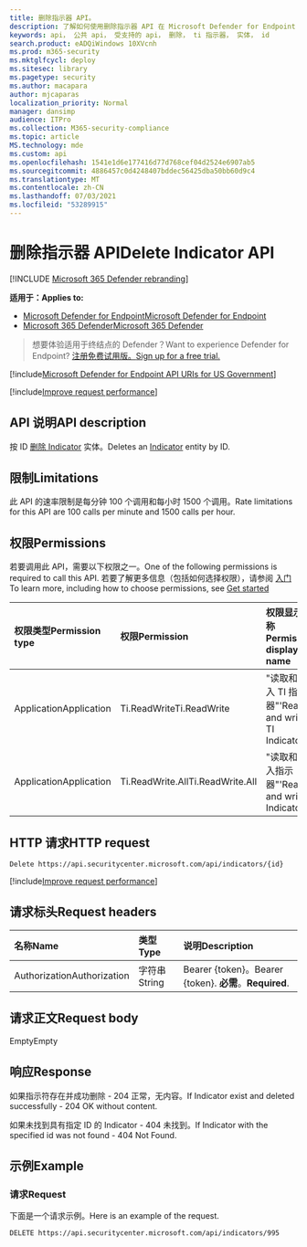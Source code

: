 ```yaml
---
title: 删除指示器 API。
description: 了解如何使用删除指示器 API 在 Microsoft Defender for Endpoint 中按 ID 删除指示器实体。
keywords: api， 公共 api， 受支持的 api， 删除， ti 指示器， 实体， id
search.product: eADQiWindows 10XVcnh
ms.prod: m365-security
ms.mktglfcycl: deploy
ms.sitesec: library
ms.pagetype: security
ms.author: macapara
author: mjcaparas
localization_priority: Normal
manager: dansimp
audience: ITPro
ms.collection: M365-security-compliance
ms.topic: article
MS.technology: mde
ms.custom: api
ms.openlocfilehash: 1541e1d6e177416d77d768cef04d2524e6907ab5
ms.sourcegitcommit: 4886457c0d4248407bddec56425dba50bb60d9c4
ms.translationtype: MT
ms.contentlocale: zh-CN
ms.lasthandoff: 07/03/2021
ms.locfileid: "53289915"
---
```

# <a name="delete-indicator-api"></a><span data-ttu-id="6c228-104">删除指示器 API</span><span class="sxs-lookup"><span data-stu-id="6c228-104">Delete Indicator API</span></span>

[!INCLUDE [Microsoft 365 Defender rebranding](../../includes/microsoft-defender.md)]

<span data-ttu-id="6c228-105">**适用于：**</span><span class="sxs-lookup"><span data-stu-id="6c228-105">**Applies to:**</span></span>
- [<span data-ttu-id="6c228-106">Microsoft Defender for Endpoint</span><span class="sxs-lookup"><span data-stu-id="6c228-106">Microsoft Defender for Endpoint</span></span>](https://go.microsoft.com/fwlink/p/?linkid=2154037)
- [<span data-ttu-id="6c228-107">Microsoft 365 Defender</span><span class="sxs-lookup"><span data-stu-id="6c228-107">Microsoft 365 Defender</span></span>](https://go.microsoft.com/fwlink/?linkid=2118804)

> <span data-ttu-id="6c228-108">想要体验适用于终结点的 Defender？</span><span class="sxs-lookup"><span data-stu-id="6c228-108">Want to experience Defender for Endpoint?</span></span> [<span data-ttu-id="6c228-109">注册免费试用版。</span><span class="sxs-lookup"><span data-stu-id="6c228-109">Sign up for a free trial.</span></span>](https://www.microsoft.com/microsoft-365/windows/microsoft-defender-atp?ocid=docs-wdatp-exposedapis-abovefoldlink)  

[!include[Microsoft Defender for Endpoint API URIs for US Government](../../includes/microsoft-defender-api-usgov.md)]

[!include[Improve request performance](../../includes/improve-request-performance.md)]


## <a name="api-description"></a><span data-ttu-id="6c228-110">API 说明</span><span class="sxs-lookup"><span data-stu-id="6c228-110">API description</span></span>

<span data-ttu-id="6c228-111">按 ID [删除 Indicator](ti-indicator.md) 实体。</span><span class="sxs-lookup"><span data-stu-id="6c228-111">Deletes an [Indicator](ti-indicator.md) entity by ID.</span></span>

## <a name="limitations"></a><span data-ttu-id="6c228-112">限制</span><span class="sxs-lookup"><span data-stu-id="6c228-112">Limitations</span></span>

<span data-ttu-id="6c228-113">此 API 的速率限制是每分钟 100 个调用和每小时 1500 个调用。</span><span class="sxs-lookup"><span data-stu-id="6c228-113">Rate limitations for this API are 100 calls per minute and 1500 calls per hour.</span></span>

## <a name="permissions"></a><span data-ttu-id="6c228-114">权限</span><span class="sxs-lookup"><span data-stu-id="6c228-114">Permissions</span></span>

<span data-ttu-id="6c228-115">若要调用此 API，需要以下权限之一。</span><span class="sxs-lookup"><span data-stu-id="6c228-115">One of the following permissions is required to call this API.</span></span> <span data-ttu-id="6c228-116">若要了解更多信息（包括如何选择权限），请参阅 [入门](apis-intro.md)</span><span class="sxs-lookup"><span data-stu-id="6c228-116">To learn more, including how to choose permissions, see [Get started](apis-intro.md)</span></span>

<span data-ttu-id="6c228-117">权限类型</span><span class="sxs-lookup"><span data-stu-id="6c228-117">Permission type</span></span> | <span data-ttu-id="6c228-118">权限</span><span class="sxs-lookup"><span data-stu-id="6c228-118">Permission</span></span> | <span data-ttu-id="6c228-119">权限显示名称</span><span class="sxs-lookup"><span data-stu-id="6c228-119">Permission display name</span></span>
:---|:---|:---
<span data-ttu-id="6c228-120">Application</span><span class="sxs-lookup"><span data-stu-id="6c228-120">Application</span></span> | <span data-ttu-id="6c228-121">Ti.ReadWrite</span><span class="sxs-lookup"><span data-stu-id="6c228-121">Ti.ReadWrite</span></span> | <span data-ttu-id="6c228-122">"读取和写入 TI 指示器"</span><span class="sxs-lookup"><span data-stu-id="6c228-122">'Read and write TI Indicators'</span></span>
<span data-ttu-id="6c228-123">Application</span><span class="sxs-lookup"><span data-stu-id="6c228-123">Application</span></span> | <span data-ttu-id="6c228-124">Ti.ReadWrite.All</span><span class="sxs-lookup"><span data-stu-id="6c228-124">Ti.ReadWrite.All</span></span> | <span data-ttu-id="6c228-125">"读取和写入指示器"</span><span class="sxs-lookup"><span data-stu-id="6c228-125">'Read and write Indicators'</span></span>

## <a name="http-request"></a><span data-ttu-id="6c228-126">HTTP 请求</span><span class="sxs-lookup"><span data-stu-id="6c228-126">HTTP request</span></span>

```http
Delete https://api.securitycenter.microsoft.com/api/indicators/{id}
```

[!include[Improve request performance](../../includes/improve-request-performance.md)]

## <a name="request-headers"></a><span data-ttu-id="6c228-127">请求标头</span><span class="sxs-lookup"><span data-stu-id="6c228-127">Request headers</span></span>

<span data-ttu-id="6c228-128">名称</span><span class="sxs-lookup"><span data-stu-id="6c228-128">Name</span></span> | <span data-ttu-id="6c228-129">类型</span><span class="sxs-lookup"><span data-stu-id="6c228-129">Type</span></span> | <span data-ttu-id="6c228-130">说明</span><span class="sxs-lookup"><span data-stu-id="6c228-130">Description</span></span>
:---|:---|:---
<span data-ttu-id="6c228-131">Authorization</span><span class="sxs-lookup"><span data-stu-id="6c228-131">Authorization</span></span> | <span data-ttu-id="6c228-132">字符串</span><span class="sxs-lookup"><span data-stu-id="6c228-132">String</span></span> | <span data-ttu-id="6c228-133">Bearer {token}。</span><span class="sxs-lookup"><span data-stu-id="6c228-133">Bearer {token}.</span></span> <span data-ttu-id="6c228-134">**必需**。</span><span class="sxs-lookup"><span data-stu-id="6c228-134">**Required**.</span></span>

## <a name="request-body"></a><span data-ttu-id="6c228-135">请求正文</span><span class="sxs-lookup"><span data-stu-id="6c228-135">Request body</span></span>

<span data-ttu-id="6c228-136">Empty</span><span class="sxs-lookup"><span data-stu-id="6c228-136">Empty</span></span>

## <a name="response"></a><span data-ttu-id="6c228-137">响应</span><span class="sxs-lookup"><span data-stu-id="6c228-137">Response</span></span>

<span data-ttu-id="6c228-138">如果指示符存在并成功删除 - 204 正常，无内容。</span><span class="sxs-lookup"><span data-stu-id="6c228-138">If Indicator exist and deleted successfully - 204 OK without content.</span></span>

<span data-ttu-id="6c228-139">如果未找到具有指定 ID 的 Indicator - 404 未找到。</span><span class="sxs-lookup"><span data-stu-id="6c228-139">If Indicator with the specified id was not found - 404 Not Found.</span></span>

## <a name="example"></a><span data-ttu-id="6c228-140">示例</span><span class="sxs-lookup"><span data-stu-id="6c228-140">Example</span></span>

### <a name="request"></a><span data-ttu-id="6c228-141">请求</span><span class="sxs-lookup"><span data-stu-id="6c228-141">Request</span></span>

<span data-ttu-id="6c228-142">下面是一个请求示例。</span><span class="sxs-lookup"><span data-stu-id="6c228-142">Here is an example of the request.</span></span>

```http
DELETE https://api.securitycenter.microsoft.com/api/indicators/995
```
